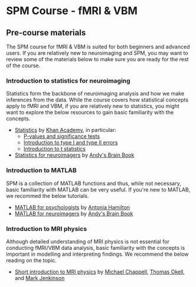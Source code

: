 # SPM Course - fMRI & VBM

## Pre-course materials

The SPM course for fMRI & VBM is suited for both beginners and advanced users. If you are relatively new to neuroimaging and SPM, you may want to review some of the materials below to make sure you are ready for the rest of the course. 

### Introduction to statistics for neuroimaging 

Statistics form the backbone of neuroimaging analysis and how we make inferences from the data. While the course covers how statistical concepts apply to fMRI and VBM, if you are relatively new to statistics, you might want to explore the below resources to gain basic familiarity with the concepts.

- [Statistics](https://www.youtube.com/watch?v=uhxtUt_-GyM&list=PL1328115D3D8A2566) by [Khan Academy](https://www.khanacademy.org/), in particular:
    - [P-values and significance tests](https://www.youtube.com/watch?v=KS6KEWaoOOE)
    - [Introduction to type I and type II errors](https://www.youtube.com/watch?v=Hdbbx7DIweQ)
    - [Introduction to t statistics](https://www.youtube.com/watch?v=a2rd4Qy8yNI)
- [Statistics for neuroimagers](https://andysbrainbook.readthedocs.io/en/latest/Stats/Stats_Overview.html) by [Andy's Brain Book](https://andysbrainbook.readthedocs.io/en/latest/index.html) 

### Introduction to MATLAB 

SPM is a collection of MATLAB functions and thus, while not necessary, basic familiarity with MATLAB can be very useful. If you're new to MATLAB, we recommed the below tutorials. 

- [MATLAB for psychologists](https://www.antoniahamilton.com/matlab_for_psychologists.pdf) by [Antonia Hamilton](https://www.antoniahamilton.com/)
- [MATLAB for neuroimagers](https://andysbrainbook.readthedocs.io/en/latest/Matlab/Matlab_Overview.html) by [Andy's Brain Book](https://andysbrainbook.readthedocs.io/en/latest/index.html)

### Introduction to MRI physics

Although detailed understanding of MRI physics is not essential for conducting fMRI/VBM data analysis, basic familiarity with the concepts is important in modelling and interpreting findings. We recommend the below reading on the topic.

- [Short introduction to MRI physics](https://www.fmrib.ox.ac.uk/primers/appendices/mri_physics.pdf) by [Michael Chappell](https://www.nottingham.ac.uk/research/beacons-of-excellence/precision-imaging/our-experts/michael-chappell/index.aspx), [Thomas Okell](https://www.ndcn.ox.ac.uk/team/thomas-okell), and [Mark Jenkinson](https://users.fmrib.ox.ac.uk/~mark/)
